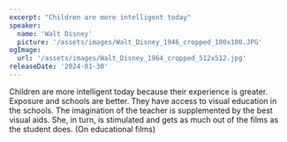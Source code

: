```yaml
---
excerpt: "Children are more intelligent today"
speaker:
  name: 'Walt Disney'
  picture: '/assets/images/Walt_Disney_1946_cropped_100x100.JPG'
ogImage:
  url: '/assets/images/Walt_Disney_1964_cropped_512x512.jpg'
releaseDate: '2024-01-30'
---
```


Children are more intelligent today because their experience is greater. Exposure and schools are better. They have access to visual education in the schools. The imagination of the teacher is supplemented by the best visual aids. She, in turn, is stimulated and gets as much out of the films as the student does. (On educational films)
